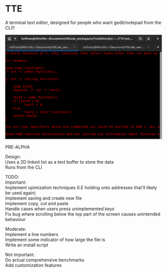 # TTE
A terminal text editor, designed for people who want gedit/notepad from the CLI!!

![Screenshot](https://github.com/jb2727/TTE/blob/main/TTE.png)

PRE-ALPHA

Design: <br />
Uses a 2D linked list as a text buffer to store the data <br /> 
Runs from the CLI <br />

TODO: <br />
Important: <br />
Implement opimization techniques (I.E holding onto addresses that'll likely be used again) <br />
Implement saving and create new file <br />
Implement copy, cut and paste <br />
Handle cases when users press unimplemented keys <br />
Fix bug where scrolling below the top part of the screen causes unintended behaviour <br />

Moderate: <br />
Implement a line numbers <br />
Implement some indicator of how large the file is <br />
Write an install script <br />

Not important: <br />
Do actual comprehensive benchmarks <br />
Add customization features <br />
